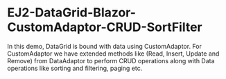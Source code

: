 # EJ2-DataGrid-Blazor-CustomAdaptor-CRUD-SortFilter
In this demo, DataGrid is bound with data using CustomAdaptor. For CustomAdaptor we have extended methods like (Read, Insert, Update and Remove) from DataAdaptor to perform CRUD operations along with Data operations like sorting and filtering, paging etc.

